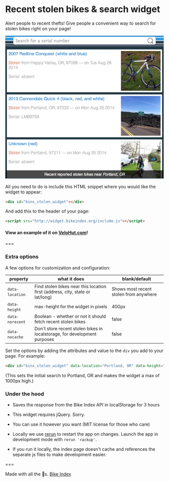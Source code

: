 # Recent stolen bikes & search widget

Alert people to recent thefts! Give people a convenient way to search for stolen bikes right on your page!

<!-- ![Example widget display](https://github.com/bikeindex/stolen_bikes_widget_html/blob/master/example.png?raw=true) -->
![Example widget display](example.png)

All you need to do is include this HTML snippet where you would like the widget to appear:

```html
<div id="binx_stolen_widget"></div>
```

And add this to the header of your page:

```html
<script src="http://widget.bikeindex.org/include.js"></script>
```

#### View an example of it on [VeloHut.com](http://www.velohut.com#binx_stolen_widget)!

===

### Extra options

A few options for customization and configuration:

| property | what it does | blank/default |
| -------- | ------------ | ------------- |
| `data-location` | Find stolen bikes near this location first (address, city, state or lat/long) | Shows most recent stolen from anywhere |
| `data-height` | max-height for the widget in pixels | 400px |
| `data-norecent` | Boolean - whether or not it should fetch recent stolen bikes | false |
| `data-nocache` | Don't store recent stolen bikes in localstorage, for development purposes | false |

Set the options by adding the attributes and value to the `div` you add to your page. For example:

```html
<div id="binx_stolen_widget" data-location="Portland, OR" data-height="1000"></div>
```

(This sets the initial search to Portland, OR and makes the widget a max of 1000px high.)



### Under the hood

- Saves the response from the Bike Index API in localStorage for 3 hours

- This widget requires jQuery. Sorry.

- You can use it however you want (MIT license for those who care)

- Locally we use [rerun](https://github.com/alexch/rerun) to restart the app on changes. Launch the app in development mode with `rerun 'rackup'`.

- If you run it locally, the index page doesn't cache and references the separate js files to make development easier.

===

Made with all the :doughnut:s. [Bike Index](https://bikeindex.org)